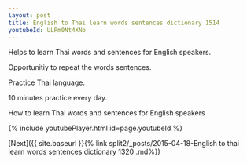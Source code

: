 ```yaml
---
layout: post
title: English to Thai learn words sentences dictionary 1514 
youtubeId: ULPm0Nt4XNo
---
```

 
 
Helps to learn Thai words and sentences for English speakers.

Opportunitiy to repeat the words sentences. 

Practice Thai language. 
 
10 minutes practice every day. 
 
How to learn Thai words and sentences for English speakers 
 
{% include youtubePlayer.html id=page.youtubeId %}
 
 
[Next]({{ site.baseurl }}{% link  split2/_posts/2015-04-18-English to thai learn words sentences dictionary 1320 .md%})
 
